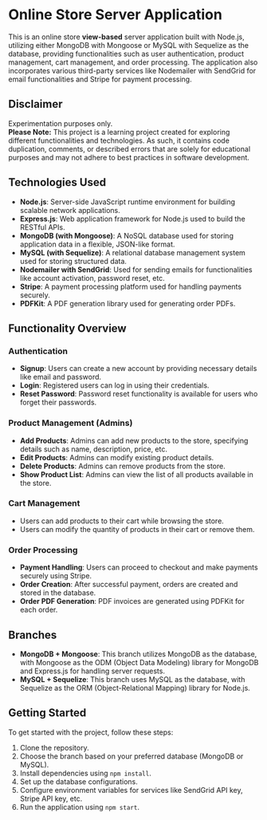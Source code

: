 # Online Store Server Application

This is an online store **view-based** server application built with Node.js, utilizing either MongoDB with Mongoose or MySQL with Sequelize as the database, providing functionalities such as user authentication, product management, cart management, and order processing. The application also incorporates various third-party services like Nodemailer with SendGrid for email functionalities and Stripe for payment processing.

## Disclaimer
Experimentation purposes only.  
**Please Note:** This project is a learning project created for exploring different functionalities and technologies. As such, it contains code duplication, comments, or described errors that are solely for educational purposes and may not adhere to best practices in software development. 

## Technologies Used

- **Node.js**: Server-side JavaScript runtime environment for building scalable network applications.
- **Express.js**: Web application framework for Node.js used to build the RESTful APIs.
- **MongoDB (with Mongoose)**: A NoSQL database used for storing application data in a flexible, JSON-like format.
- **MySQL (with Sequelize)**: A relational database management system used for storing structured data.
- **Nodemailer with SendGrid**: Used for sending emails for functionalities like account activation, password reset, etc.
- **Stripe**: A payment processing platform used for handling payments securely.
- **PDFKit**: A PDF generation library used for generating order PDFs.

## Functionality Overview

### Authentication
- **Signup**: Users can create a new account by providing necessary details like email and password.
- **Login**: Registered users can log in using their credentials.
- **Reset Password**: Password reset functionality is available for users who forget their passwords.

### Product Management (Admins)
- **Add Products**: Admins can add new products to the store, specifying details such as name, description, price, etc.
- **Edit Products**: Admins can modify existing product details.
- **Delete Products**: Admins can remove products from the store.
- **Show Product List**: Admins can view the list of all products available in the store.

### Cart Management
- Users can add products to their cart while browsing the store.
- Users can modify the quantity of products in their cart or remove them.

### Order Processing
- **Payment Handling**: Users can proceed to checkout and make payments securely using Stripe.
- **Order Creation**: After successful payment, orders are created and stored in the database.
- **Order PDF Generation**: PDF invoices are generated using PDFKit for each order.

## Branches
- **MongoDB + Mongoose**: This branch utilizes MongoDB as the database, with Mongoose as the ODM (Object Data Modeling) library for MongoDB and Express.js for handling server requests.
- **MySQL + Sequelize**: This branch uses MySQL as the database, with Sequelize as the ORM (Object-Relational Mapping) library for Node.js.

## Getting Started
To get started with the project, follow these steps:

1. Clone the repository.
2. Choose the branch based on your preferred database (MongoDB or MySQL).
3. Install dependencies using `npm install`.
4. Set up the database configurations.
5. Configure environment variables for services like SendGrid API key, Stripe API key, etc.
6. Run the application using `npm start`.
